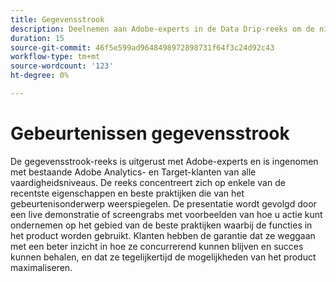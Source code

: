 ```yaml
---
title: Gegevensstrook
description: Deelnemen aan Adobe-experts in de Data Drip-reeks om de nieuwste functies en beste praktijken in Adobe Analytics & Target te verkennen, met live demonstraties die ervoor zorgen dat klanten hun productpotentieel maximaliseren en concurrerend blijven.
duration: 15
source-git-commit: 46f5e599ad9648498972898731f64f3c24d92c43
workflow-type: tm+mt
source-wordcount: '123'
ht-degree: 0%

---
```


# Gebeurtenissen gegevensstrook

De gegevensstrook-reeks is uitgerust met Adobe-experts en is ingenomen met bestaande Adobe Analytics- en Target-klanten van alle vaardigheidsniveaus. De reeks concentreert zich op enkele van de recentste eigenschappen en beste praktijken die van het gebeurtenisonderwerp weerspiegelen. De presentatie wordt gevolgd door een live demonstratie of screengrabs met voorbeelden van hoe u actie kunt ondernemen op het gebied van de beste praktijken waarbij de functies in het product worden gebruikt. Klanten hebben de garantie dat ze weggaan met een beter inzicht in hoe ze concurrerend kunnen blijven en succes kunnen behalen, en dat ze tegelijkertijd de mogelijkheden van het product maximaliseren.

<!-- CARDS

* activity-log.md {cta  = Watch event}

-->

